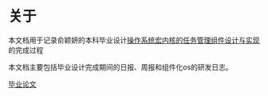# 关于

本文档用于记录俞颖妍的本科毕业设计[操作系统宏内核的任务管理组件设计与实现
](https://github.com/y3none/Starry-On-ArceOS)的完成过程

本文档主要包括毕业设计完成期间的日报、周报和组件化os的研发日志。

[毕业论文](https://github.com/y3none/thuthesis-bachelor/blob/master/thuthesis-yyy.pdf)